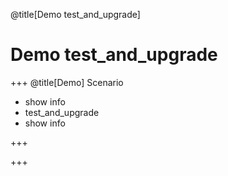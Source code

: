 @title[Demo test_and_upgrade]
# Demo test_and_upgrade

+++
@title[Demo]
Scenario
- show info
- test_and_upgrade
- show info

+++

+++
